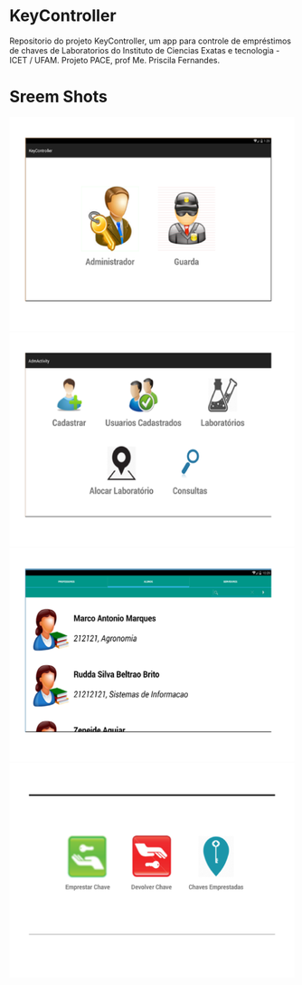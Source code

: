 # KeyController
Repositorio do projeto KeyController, um app para controle de empréstimos de chaves de Laboratorios do Instituto de Ciencias Exatas e tecnologia -ICET / UFAM. Projeto PACE, prof Me. Priscila Fernandes.
# Sreem Shots

![img](https://raw.githubusercontent.com/rudda/KeyController/master/KeyController%20-%20sreenShots/img.png)
![img](https://raw.githubusercontent.com/rudda/KeyController/master/KeyController%20-%20sreenShots/img-1.png)
![img](https://raw.githubusercontent.com/rudda/KeyController/master/KeyController%20-%20sreenShots/img-3.png)
![img](https://raw.githubusercontent.com/rudda/KeyController/master/KeyController%20-%20sreenShots/img-4.png)

